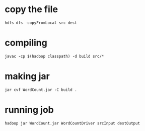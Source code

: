 # copy the file
    hdfs dfs -copyFromLocal src dest

# compiling 
    javac -cp $(hadoop classpath) -d build src/*

# making jar 
    jar cvf WordCount.jar -C build .

# running job   
    hadoop jar WordCount.jar WordCountDriver srcInput destOutput
